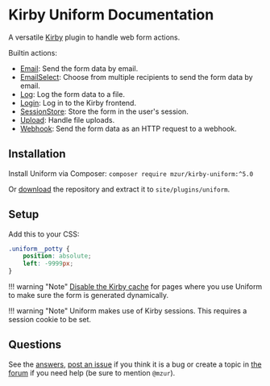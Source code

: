# Kirby Uniform Documentation

A versatile [Kirby](http://getkirby.com) plugin to handle web form actions.

Builtin actions:

- [Email](actions/email): Send the form data by email.
- [EmailSelect](actions/email-select): Choose from multiple recipients to send the form data by email.
- [Log](actions/log): Log the form data to a file.
- [Login](actions/login): Log in to the Kirby frontend.
- [SessionStore](actions/session-store): Store the form in the user's session.
- [Upload](actions/upload): Handle file uploads.
- [Webhook](actions/webhook): Send the form data as an HTTP request to a webhook.

## Installation

Install Uniform via Composer: `composer require mzur/kirby-uniform:^5.0`

Or [download](https://github.com/mzur/kirby-uniform/archive/master.zip) the repository and extract it to `site/plugins/uniform`.

## Setup

Add this to your CSS:

```css
.uniform__potty {
    position: absolute;
    left: -9999px;
}
```

!!! warning "Note"
    [Disable the Kirby cache](https://getkirby.com/docs/guide/cache) for pages where you use Uniform to make sure the form is generated dynamically.

!!! warning "Note"
    Uniform makes use of Kirby sessions. This requires a session cookie to be set.

## Questions

See the [answers](answers), [post an issue](https://github.com/mzur/kirby-uniform/issues) if you think it is a bug or create a topic in [the forum](https://forum.getkirby.com/) if you need help (be sure to mention `@mzur`).
